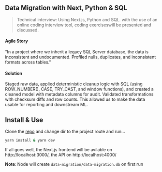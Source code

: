 ## Data Migration with Next, Python & SQL

> Technical interview: Using Next.js, Python and SQL.  with the use of an online coding interview tool, coding exerciseswill be presented and discussed.

#### Agile Story

"In a project where we inherit a legacy SQL Server database, the data is inconsistent and undocumented. Profiled nulls, duplicates, and inconsistent formats across tables."

#### Solution

Staged raw data, applied deterministic cleanup logic with SQL (using ROW_NUMBER(), CASE, TRY_CAST, and window functions), and created a cleaned model with metadata columns for audit. Validated transformations with checksum diffs and row counts. This allowed us to make the data usable for reporting and downstream ML.

## Install & Use

Clone the [repo](https://github.com/javascript-pro/data-migration) and change dir to the project route and run...

```sh
yarn install & yarn dev
```

If all goes well, the Next.js frontend will be avilable on http://localhost:3000/, the API on http://localhost:4000/

__Note__: Node will create `data-migration/data-migration.db` on first run
